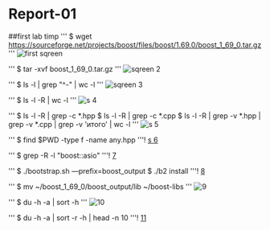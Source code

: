 # Report-01
##first lab timp
'''
$ wget https://sourceforge.net/projects/boost/files/boost/1.69.0/boost_1_69_0.tar.gz
'''
![first sqreen](https://user-images.githubusercontent.com/112761204/222981280-828ef8a1-7b10-4666-a69a-b7c23c6b8c46.png)

'''
$ tar -xvf boost_1_69_0.tar.gz
'''
![sqreen 2](https://user-images.githubusercontent.com/112761204/222981572-b30593b7-1a85-4d5d-bb3e-fa23de8c35b2.png)

'''
$ ls -l | grep "^-" | wc -l
'''
![sqreen 3](https://user-images.githubusercontent.com/112761204/222981589-90a0402b-99fa-46bf-a1d7-a5fd5119e4ce.png)

'''
$ ls -l -R | wc -l
'''
![s 4](https://user-images.githubusercontent.com/112761204/222981609-efbde7b4-42d2-49b9-8349-b30d62912430.png)

'''
$ ls -l -R | grep -c *.hpp
$ ls -l -R | grep -c *.cpp
$ ls -l -R | grep -v *.hpp | grep -v *.cpp | grep -v 'итого' | wc -l
'''
![s 5](https://user-images.githubusercontent.com/112761204/222981627-b7d0e8a7-5273-4765-9f51-521ba24d1404.png)

'''
$ find $PWD -type f -name any.hpp
'''!
[s 6](https://user-images.githubusercontent.com/112761204/222981640-08975684-f402-47c3-9b54-2e34720a4ada.png)

'''
$ grep -R -l "boost::asio"
'''!
[7](https://user-images.githubusercontent.com/112761204/222981657-7c49c610-6620-45c0-af29-ffdd92fa46b6.png)

'''
$ ./bootstrap.sh —prefix=boost_output
$ ./b2 install
'''!
[8](https://user-images.githubusercontent.com/112761204/222981667-aa577a03-05cf-4bad-ad9a-b6e7318b7c19.png)

'''
$ mv ~/boost_1_69_0/boost_output/lib ~/boost-libs
'''
![9](https://user-images.githubusercontent.com/112761204/222981675-968f5362-ae66-402b-81d5-1828bfd61704.png)

'''
$ du -h -a | sort -h
'''
![10](https://user-images.githubusercontent.com/112761204/222981690-27d722a9-6373-4274-90f3-bdf12a141b33.png)

'''
$ du -h -a | sort -r -h | head -n 10
'''!
[11](https://user-images.githubusercontent.com/112761204/222981699-2ba2e0b2-848c-42a8-b85c-c844e0f1db6c.png)
